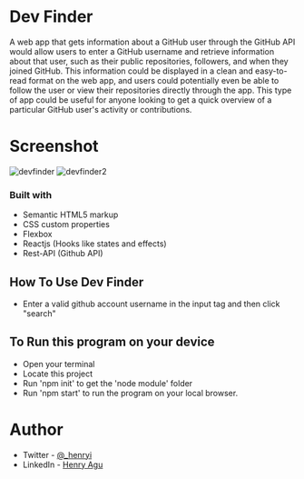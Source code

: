 # Dev Finder

A web app that gets information about a GitHub user through the GitHub API would allow users to enter a GitHub username and retrieve information about that user, such as their public repositories, followers, and when they joined GitHub. This information could be displayed in a clean and easy-to-read format on the web app, and users could potentially even be able to follow the user or view their repositories directly through the app. This type of app could be useful for anyone looking to get a quick overview of a particular GitHub user's activity or contributions.

# Screenshot
![devfinder](https://user-images.githubusercontent.com/74037448/211220300-421fc6b0-08ab-4c80-9b32-0ce234421f68.PNG)
![devfinder2](https://user-images.githubusercontent.com/74037448/211220303-55e2f60c-44ca-4a80-bfff-2f41456ec455.PNG)


### Built with

- Semantic HTML5 markup
- CSS custom properties
- Flexbox
- Reactjs (Hooks like states and effects)
- Rest-API (Github API)


## How To Use Dev Finder

- Enter a valid github account username in the input tag and then click "search"



## To Run this program on your device

- Open your terminal
- Locate this project
- Run 'npm init' to get the 'node module' folder
- Run 'npm start' to run the program on your local browser.

# Author

- Twitter - [@\_henryi](https://www.twitter.com/_henryi)
- LinkedIn - [Henry Agu](https://www.linkedin.com/in/agu-henry-871a981b0)

